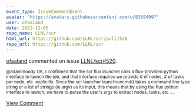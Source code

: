 ```yaml
---
event_type: IssueCommentEvent
avatar: "https://avatars.githubusercontent.com/u/8368499?"
user: ofaaland
date: 2022-12-06
repo_name: LLNL/scr
html_url: https://github.com/LLNL/scr/pull/520
repo_url: https://github.com/LLNL/scr
---
```


<a href='https://github.com/ofaaland' target='_blank'>ofaaland</a> commented on issue <a href='https://github.com/LLNL/scr/pull/520' target='_blank'>LLNL/scr#520</a>.

<small>@adammoody OK, I confirmed that the scr flux launcher calls a flux-provided python interface to launch the job, and that interface requires we provide # of nodes, # of tasks per node, etc. explicitly.  Since the scr launcher launchruncmd() takes a command line type string or a list of strings (ie argv) as its input, this means that by using the flux python interface to launch, we have to parse the user's args to extract nodes, tasks, etc....</small>

<a href='https://github.com/LLNL/scr/pull/520' target='_blank'>View Comment</a>